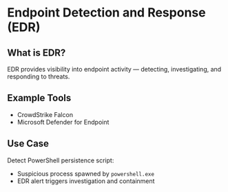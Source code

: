 # Endpoint Detection and Response (EDR)

## What is EDR?
EDR provides visibility into endpoint activity — detecting, investigating, and responding to threats.

## Example Tools
- CrowdStrike Falcon
- Microsoft Defender for Endpoint

## Use Case
Detect PowerShell persistence script:
- Suspicious process spawned by `powershell.exe`
- EDR alert triggers investigation and containment
